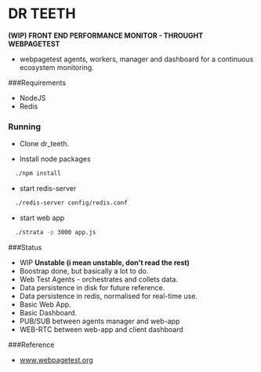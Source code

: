 # DR TEETH 
__(WIP) FRONT END PERFORMANCE MONITOR - THROUGHT WEBPAGETEST__

- webpagetest agents, workers, manager and dashboard for a continuous ecosystem monitoring.

###Requirements
- NodeJS
- Redis

### Running
- Clone dr_teeth.

- Install node packages
``` bash
  ./npm install
```
- start redis-server
``` bash
  ./redis-server config/redis.conf
```
- start web app
``` bash
  ./strata -p 3000 app.js
```

###Status
- WIP __Unstable (i mean unstable, don't read the rest)__
- Boostrap done, but basically a lot to do.
- Web Test Agents - orchestrates and collets data.
- Data persistence in disk for future reference.
- Data persistence in redis, normalised for real-time use.
- Basic Web App.
- Basic Dashboard.
- PUB/SUB between agents manager and web-app
- WEB-RTC between web-app and client dashboard

###Reference
- www.webpagetest.org
